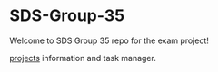 # SDS-Group-35

Welcome to SDS Group 35 repo for the exam project! 

[projects](https://github.com/MatPiq/SDS-Group-35/projects) information and task manager.

